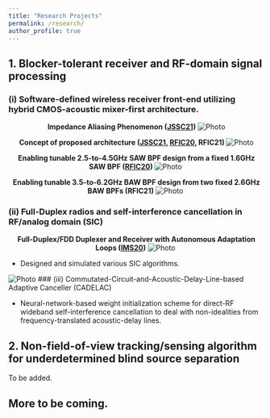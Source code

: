 ```yaml
---
title: "Research Projects"
permalink: /research/
author_profile: true
---
```


## **1. Blocker-tolerant receiver and RF-domain signal processing**
### (i) Software-defined wireless receiver front-end utilizing hybrid CMOS-acoustic mixer-first architecture. 
<p align="center">
  <b>Impedance Aliasing Phenomenon (<a href="https://ieeexplore.ieee.org/document/9391989">JSSC21</a>)</b>
  <img src="https://seoyumyum.github.io/files/ImpedanceAliasing.png?raw=true" alt="Photo"> 
</p>

<p align="center">
  <b>Concept of proposed architecture (<a href="https://ieeexplore.ieee.org/document/9391989">JSSC21</a>, <a href="https://ieeexplore.ieee.org/abstract/document/9218392">RFIC20</a>, RFIC21) </b>
  <img src="https://seoyumyum.github.io/files/MixFirstAcoustic_Concept.png?raw=true" alt="Photo"> 
</p>

<p align="center">
  <b>Enabling tunable 2.5-to-4.5GHz SAW BPF design from a fixed 1.6GHz SAW BPF (<a href="https://ieeexplore.ieee.org/abstract/document/9218392">RFIC20</a>) </b>
  <img src="https://seoyumyum.github.io/files/2020-mixerfirst_orig.png?raw=true" alt="Photo"> 
</p>

<p align="center">
  <b>Enabling tunable 3.5-to-6.2GHz BAW BPF design from two fixed 2.6GHz BAW BPFs (RFIC21)</b>
  <img src="https://seoyumyum.github.io/files/RFIC21_Concept_Full_v2.png?raw=true" alt="Photo"> 
</p>

### (ii) Full-Duplex radios and self-interference cancellation in RF/analog domain (SIC)
<p align="center">
  <b>Full-Duplex/FDD Duplexer and Receiver with Autonomous Adaptation Loops (<a href="https://ieeexplore.ieee.org/abstract/document/9223872/">IMS20</a>)</b>
  <img src="https://seoyumyum.github.io/files/2020-fddfdrx_orig.png?raw=true" alt="Photo"> 
</p>

* Designed and simulated various SIC algorithms.
<img src="https://seoyumyum.github.io/files/SIC_Sim.png?raw=true" alt="Photo">
### (iii) Commutated-Circuit-and-Acoustic-Delay-Line-based Adaptive Canceller (CADELAC) 

* Neural-network-based weight initialization scheme for direct-RF wideband self-interference cancellation to deal with non-idealities from frequency-translated acoustic-delay lines.

## **2. Non-field-of-view tracking/sensing algorithm for underdetermined blind source separation**
To be added.

## More to be coming.

 



